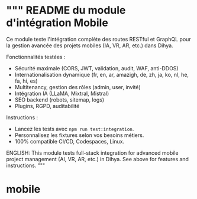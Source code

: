 """
README du module d'intégration Mobile
====================================

Ce module teste l'intégration complète des routes RESTful et GraphQL pour la gestion avancée des projets mobiles (IA, VR, AR, etc.) dans Dihya.

Fonctionnalités testées :
- Sécurité maximale (CORS, JWT, validation, audit, WAF, anti-DDOS)
- Internationalisation dynamique (fr, en, ar, amazigh, de, zh, ja, ko, nl, he, fa, hi, es)
- Multitenancy, gestion des rôles (admin, user, invité)
- Intégration IA (LLaMA, Mixtral, Mistral)
- SEO backend (robots, sitemap, logs)
- Plugins, RGPD, auditabilité

Instructions :
- Lancez les tests avec `npm run test:integration`.
- Personnalisez les fixtures selon vos besoins métiers.
- 100% compatible CI/CD, Codespaces, Linux.

ENGLISH:
This module tests full-stack integration for advanced mobile project management (AI, VR, AR, etc.) in Dihya. See above for features and instructions.
"""

# mobile
